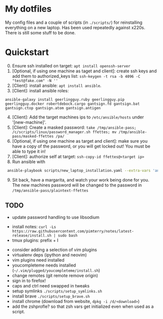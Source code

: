 # My dotfiles

My config files and a couple of scripts (in `./scripts/`) for reinstalling everything on a new laptop. Has been used repeatedly against x220s. There is still some stuff to be done.

# Quickstart

0. Ensure ssh installed on target: `apt install openssh-server`
1. [Optional, if using one machine as taget and client]: create ssh keys and add them to authorized_keys list: `ssh-keygen -t rsa -b 4096 -C "test@fake.com" -N ''`
2. [Client]: install ansible: `apt install ansible`.
3. [Client]: install ansible roles: 
```
ansible-galaxy install geerlingguy.ruby geerlingguy.pip geerlingguy.docker robertdebock.cargo gantsign.fd gantsign.bat gantsign.ctop gantsign.atom gantsign.antigen
```
4. [Client]: Add the target machines ips to `/etc/ansible/hosts` under '[new-machine]'.
5. [Client]: Create a masked password: `take /tmp/ansible-pass; /c/scripts/linux/password_manager.sh ffettes; mv /tmp/ansible-pass/masked-ffettes /pa/`
6. [Optional, if using one machine as target and client]: make sure you have a copy of the password, or you will get locked out! You must be able to type it in!
7. [Client]: authorize self at target: `ssh-copy-id ffettes@<target ip>`
8. Run ansible with
```bash
 ansible-playbook scripts/new_laptop_installation.yaml --extra-vars 'ansible_sudo_pass=<SUDO PASS FOR NEW MACHINE>'
 ```
9. Sit back, have a margarita, and watch your work being done for you. The new machines password will be changed to the password in `/tmp/ansible-pass/plaintext-ffettes`

## TODO

* update password handling to use libsodium
<!-- * install node handler: `https://github.com/Schniz/fnm` -- forget this, use nix-packages instead -->
* install notes: `curl -Ls https://raw.githubusercontent.com/pimterry/notes/latest-release/install.sh | sudo bash`
* tmux plugins: prefix + I
<!-- * install cronjobs -->
* consider adding a selection of vim plugins
* virtualenv deps (ipython and neovim)
* vim plugins need installed
* youcompleteme needs installed (`~/.vim/plugged/youcompleteme/install.sh`)
* change remotes (git remote remove origin)
* sign in to firefox!
* caps and ctrl need swapped in tweaks
* setup symlinks `./scripts/setup_symlinks.sh`
* install brave `./scripts/setup_brave.sh`
* install chrome (download from website, `dpkg -i /d/<download>`)
* add the zshprofle? so that zsh vars get initialized even when used as a script.
